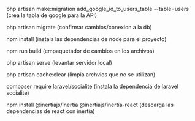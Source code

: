 php artisan make:migration add_google_id_to_users_table --table=users (crea la tabla de google para la API)

php artisan migrate (confirmar cambios/conexion a la db)

npm install (instala las dependencias de node para el proyecto)

npm run build (empaquetador de cambios en los archivos)

php artisan serve (levantar servidor local)

php artisan cache:clear (limpia archvios que no se utilizan)

composer require laravel/socialite (instala la dependencia de laravel socialite)

npm install @inertiajs/inertia @inertiajs/inertia-react (descarga las dependencias de react con inertia)

